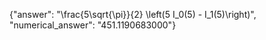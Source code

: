{"answer": "\\frac{5\\sqrt{\\pi}}{2} \\left(5 I_0(5) - I_1(5)\\right)", "numerical_answer": "451.1190683000"}